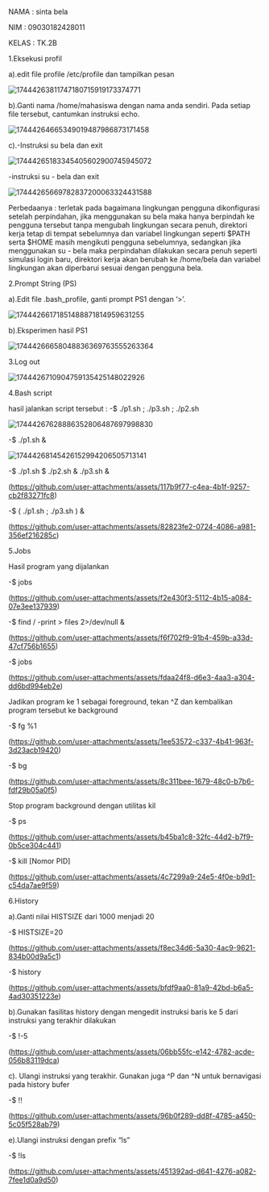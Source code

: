NAMA : sinta bela


NIM : 09030182428011

KELAS : TK.2B

1.Eksekusi profil

a).edit file profile /etc/profile dan tampilkan pesan

![17444263811747180715919173374771](https://github.com/user-attachments/assets/37209ad1-7e84-4c3a-9c9d-9873e95e9c99)


b).Ganti nama /home/mahasiswa dengan nama anda sendiri. Pada setiap file tersebut, cantumkan instruksi echo.

![17444264665349019487986873171458](https://github.com/user-attachments/assets/0f3dd1c3-41f2-41c1-8500-aab35480a755)


c).-Instruksi su bela dan exit

![17444265183345405602900745945072](https://github.com/user-attachments/assets/1414b5fa-7d11-4da4-be8a-b64b3b3db7b2)



-instruksi su - bela dan exit 

![17444265669782837200063324431588](https://github.com/user-attachments/assets/28f34f3b-accf-4d2d-a2c8-c8d3184e1808)

Perbedaanya : terletak pada bagaimana lingkungan pengguna dikonfigurasi setelah perpindahan, jika menggunakan su bela maka hanya berpindah ke pengguna tersebut tanpa mengubah lingkungan secara penuh, direktori kerja tetap di tempat sebelumnya dan variabel lingkungan seperti $PATH serta $HOME masih mengikuti pengguna sebelumnya, sedangkan jika menggunakan su - bela maka perpindahan dilakukan secara penuh seperti simulasi login baru, direktori kerja akan berubah ke /home/bela dan variabel lingkungan akan diperbarui sesuai dengan pengguna bela.

2.Prompt String (PS)

a).Edit file .bash_profile, ganti prompt PS1 dengan ‘>’.

![17444266171851488871814959631255](https://github.com/user-attachments/assets/9c794f20-1cf6-479e-a7f0-117d22644cdf)

b).Eksperimen hasil PS1

![17444266658048836369763555263364](https://github.com/user-attachments/assets/3e3284b8-3dbd-402f-b06f-cccc2de3068d)


3.Log out

![1744426710904759135425148022926](https://github.com/user-attachments/assets/20c6e10d-2872-4b6b-acab-d42a316087b1)


4.Bash script

hasil jalankan script tersebut : -$ ./p1.sh ; ./p3.sh ; ./p2.sh

![17444267628886352806487697998830](https://github.com/user-attachments/assets/8a3a5ff9-551b-4cd5-bf3d-165654feea4d)


-$ ./p1.sh &

![17444268145426152994206505713141](https://github.com/user-attachments/assets/28d68344-83dc-4f93-a7e0-8d01f13295ff)


-$ ./p1.sh $ ./p2.sh & ./p3.sh &

(https://github.com/user-attachments/assets/117b9f77-c4ea-4b1f-9257-cb2f83271fc8)

-$ ( ./p1.sh ; ./p3.sh ) &

(https://github.com/user-attachments/assets/82823fe2-0724-4086-a981-356ef216285c)

5.Jobs

Hasil program yang dijalankan

-$ jobs

(https://github.com/user-attachments/assets/f2e430f3-5112-4b15-a084-07e3ee137939)

 -$ find / -print > files 2>/dev/null &

(https://github.com/user-attachments/assets/f6f702f9-91b4-459b-a33d-47cf756b1655)

-$ jobs

(https://github.com/user-attachments/assets/fdaa24f8-d6e3-4aa3-a304-dd6bd994eb2e)

Jadikan program ke 1 sebagai foreground, tekan ^Z dan kembalikan program tersebut ke background

-$ fg %1

(https://github.com/user-attachments/assets/1ee53572-c337-4b41-963f-3d23acb19420)

-$ bg

(https://github.com/user-attachments/assets/8c311bee-1679-48c0-b7b6-fdf29b05a0f5)

Stop program background dengan utilitas kil

-$ ps 

(https://github.com/user-attachments/assets/b45ba1c8-32fc-44d2-b7f9-0b5ce304c441)

-$ kill [Nomor PID]


(https://github.com/user-attachments/assets/4c7299a9-24e5-4f0e-b9d1-c54da7ae9f59)

6.History

a).Ganti nilai HISTSIZE dari 1000 menjadi 20

 -$ HISTSIZE=20


(https://github.com/user-attachments/assets/f8ec34d6-5a30-4ac9-9621-834b00d9a5c1)


-$ history

(https://github.com/user-attachments/assets/bfdf9aa0-81a9-42bd-b6a5-4ad30351223e)

b).Gunakan fasilitas history dengan mengedit instruksi baris ke 5 dari instruksi yang terakhir dilakukan

   -$ !-5

(https://github.com/user-attachments/assets/06bb55fc-e142-4782-acde-056b83119dca)

c). Ulangi instruksi yang terakhir. Gunakan juga ^P dan ^N untuk bernavigasi pada history bufer

   -$ !!

(https://github.com/user-attachments/assets/96b0f289-dd8f-4785-a450-5c05f528ab79)

e).Ulangi instruksi dengan prefix “ls”

   -$ !ls

(https://github.com/user-attachments/assets/451392ad-d641-4276-a082-7fee1d0a9d50)
